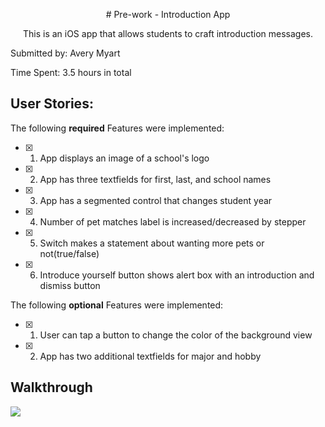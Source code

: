 <p align="center">
# Pre-work - Introduction App
</p>
<p align="center">
This is an iOS app that allows students to craft introduction messages.

Submitted by: Avery Myart

Time Spent: 3.5 hours in total


## User Stories:

The following **required** Features were implemented: 

- [x] 1. App displays an image of a school's logo
- [x] 2. App has three textfields for first, last, and school names
- [x] 3. App has a segmented control that changes student year
- [x] 4. Number of pet matches label is increased/decreased by stepper
- [x] 5. Switch makes a statement about wanting more pets or not(true/false)
- [x] 6. Introduce yourself button shows alert box with an introduction and dismiss button

The following **optional** Features were implemented:

- [x] 1. User can tap a button to change the color of the background view
- [x] 2. App has two additional textfields for major and hobby


## Walkthrough

![](https://github.com/AveryMyart/codepath-prework/blob/main/iOSApp.gif)
</p>
